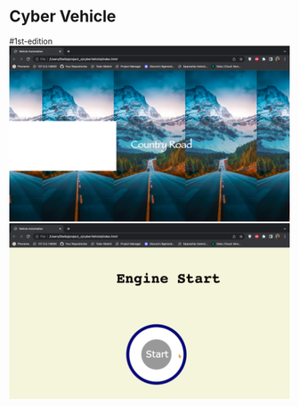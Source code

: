# Cyber Vehicle

#1st-edition
![1st-edition](https://github.com/stella-vir/cyberVehicle/blob/main/Screen%20Shot%202022-09-22%20at%2019.39.47.png)
![1st-edition-1](https://github.com/stella-vir/cyberVehicle/blob/main/Screen%20Shot%202022-09-22%20at%2019.39.53.png)
